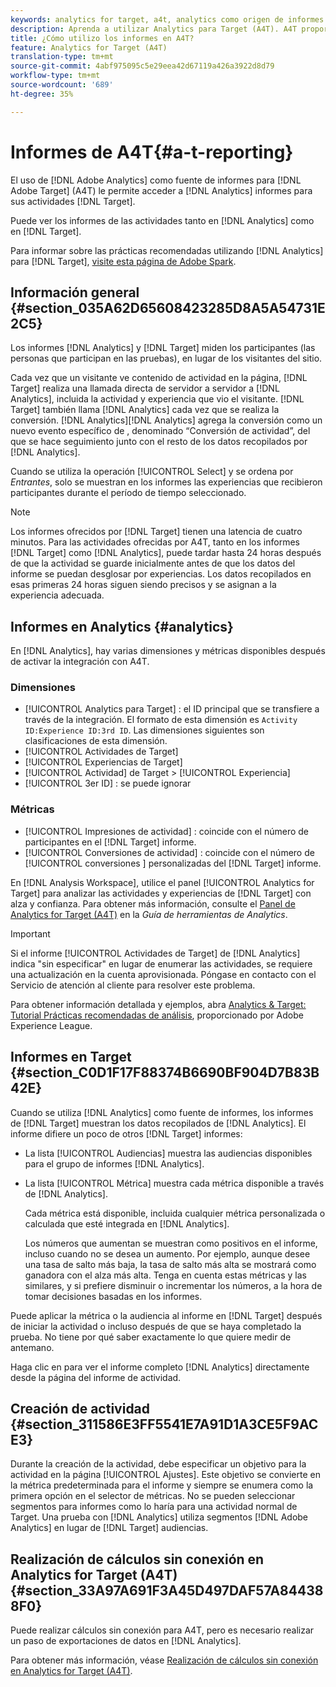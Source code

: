 ```yaml
---
keywords: analytics for target, a4t, analytics como origen de informes
description: Aprenda a utilizar Analytics para Target (A4T). A4T proporciona acceso a los informes de Analytics para las actividades de Target que usan métricas de Analytics y segmentos de audiencia.
title: ¿Cómo utilizo los informes en A4T?
feature: Analytics for Target (A4T)
translation-type: tm+mt
source-git-commit: 4abf975095c5e29eea42d67119a426a3922d8d79
workflow-type: tm+mt
source-wordcount: '689'
ht-degree: 35%

---
```



# Informes de A4T{#a-t-reporting}

El uso de [!DNL Adobe Analytics] como fuente de informes para [!DNL Adobe Target] (A4T) le permite acceder a [!DNL Analytics] informes para sus actividades [!DNL Target].

Puede ver los informes de las actividades tanto en [!DNL Analytics] como en [!DNL Target].

Para informar sobre las prácticas recomendadas utilizando [!DNL Analytics] para [!DNL Target], [visite esta página de Adobe Spark](https://spark.adobe.com/page/Lo3Spm4oBOvwF/).

## Información general {#section_035A62D65608423285D8A5A54731E2C5}

Los informes [!DNL Analytics] y [!DNL Target] miden los participantes (las personas que participan en las pruebas), en lugar de los visitantes del sitio.

Cada vez que un visitante ve contenido de actividad en la página, [!DNL Target] realiza una llamada directa de servidor a servidor a [!DNL Analytics], incluida la actividad y experiencia que vio el visitante. [!DNL Target] también llama  [!DNL Analytics] cada vez que se realiza la conversión. [!DNL Analytics][!DNL Analytics] agrega la conversión como un nuevo evento específico de , denominado “Conversión de actividad”, del que se hace seguimiento junto con el resto de los datos recopilados por [!DNL Analytics].

Cuando se utiliza la operación [!UICONTROL Select] y se ordena por *Entrantes*, solo se muestran en los informes las experiencias que recibieron participantes durante el período de tiempo seleccionado.

>[!NOTE]
>
>Los informes ofrecidos por [!DNL Target] tienen una latencia de cuatro minutos. Para las actividades ofrecidas por A4T, tanto en los informes [!DNL Target] como [!DNL Analytics], puede tardar hasta 24 horas después de que la actividad se guarde inicialmente antes de que los datos del informe se puedan desglosar por experiencias. Los datos recopilados en esas primeras 24 horas siguen siendo precisos y se asignan a la experiencia adecuada.

## Informes en Analytics    {#analytics}

En [!DNL Analytics], hay varias dimensiones y métricas disponibles después de activar la integración con A4T.

### Dimensiones

* [!UICONTROL Analytics para Target] : el ID principal que se transfiere a través de la integración. El formato de esta dimensión es `Activity ID:Experience ID:3rd ID`. Las dimensiones siguientes son clasificaciones de esta dimensión.
* [!UICONTROL Actividades de Target]
* [!UICONTROL Experiencias de Target]
* [!UICONTROL Actividad]  de Target >  [!UICONTROL Experiencia]
* [!UICONTROL 3er ID] : se puede ignorar

### Métricas

* [!UICONTROL Impresiones de actividad] : coincide con el número de   participantes en el  [!DNL Target] informe.
* [!UICONTROL Conversiones de actividad] : coincide con el número de  [!UICONTROL conversiones ] personalizadas del  [!DNL Target] informe.

En [!DNL Analysis Workspace], utilice el panel [!UICONTROL Analytics for Target] para analizar las actividades y experiencias de [!DNL Target] con alza y confianza. Para obtener más información, consulte el [Panel de Analytics for Target (A4T)](https://experienceleague.adobe.com/docs/analytics/analyze/analysis-workspace/panels/a4t-panel.html) en la *Guía de herramientas de Analytics*.

>[!IMPORTANT]
>
>Si el informe [!UICONTROL Actividades de Target] de [!DNL Analytics] indica &quot;sin especificar&quot; en lugar de enumerar las actividades, se requiere una actualización en la cuenta aprovisionada. Póngase en contacto con el Servicio de atención al cliente para resolver este problema.

Para obtener información detallada y ejemplos, abra [Analytics &amp; Target: Tutorial Prácticas recomendadas de análisis](https://spark.adobe.com/page/Lo3Spm4oBOvwF/), proporcionado por Adobe Experience League.

## Informes en Target    {#section_C0D1F17F88374B6690BF904D7B83B42E}

Cuando se utiliza [!DNL Analytics] como fuente de informes, los informes de [!DNL Target] muestran los datos recopilados de [!DNL Analytics]. El informe difiere un poco de otros [!DNL Target] informes:

* La lista [!UICONTROL Audiencias] muestra las audiencias disponibles para el grupo de informes [!DNL Analytics].
* La lista [!UICONTROL Métrica] muestra cada métrica disponible a través de [!DNL Analytics].

   Cada métrica está disponible, incluida cualquier métrica personalizada o calculada que esté integrada en [!DNL Analytics].

   Los números que aumentan se muestran como positivos en el informe, incluso cuando no se desea un aumento. Por ejemplo, aunque desee una tasa de salto más baja, la tasa de salto más alta se mostrará como ganadora con el alza más alta. Tenga en cuenta estas métricas y las similares, y si prefiere disminuir o incrementar los números, a la hora de tomar decisiones basadas en los informes.

Puede aplicar la métrica o la audiencia al informe en [!DNL Target] después de iniciar la actividad o incluso después de que se haya completado la prueba. No tiene por qué saber exactamente lo que quiere medir de antemano.

Haga clic en para ver el informe completo [!DNL Analytics] directamente desde la página del informe de actividad.

## Creación de actividad {#section_311586E3FF5541E7A91D1A3CE5F9ACE3}

Durante la creación de la actividad, debe especificar un objetivo para la actividad en la página [!UICONTROL Ajustes]. Este objetivo se convierte en la métrica predeterminada para el informe y siempre se enumera como la primera opción en el selector de métricas. No se pueden seleccionar segmentos para informes como lo haría para una actividad normal de Target. Una prueba con [!DNL Analytics] utiliza segmentos [!DNL Adobe Analytics] en lugar de [!DNL Target] audiencias.

## Realización de cálculos sin conexión en Analytics for Target (A4T) {#section_33A97A691F3A45D497DAF57A844388F0}

Puede realizar cálculos sin conexión para A4T, pero es necesario realizar un paso de exportaciones de datos en [!DNL Analytics].

Para obtener más información, véase [Realización de cálculos sin conexión en Analytics for Target (A4T)](/help/c-reports/conversion-rate.md#concept_0D0002A1EBDF420E9C50E2A46F36629B).
